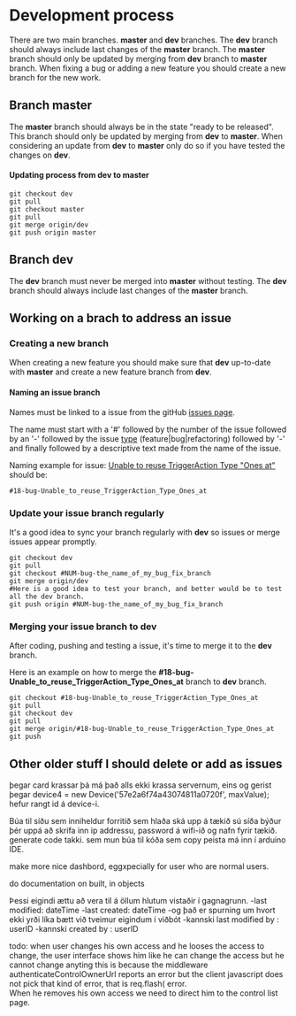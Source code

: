 
# Development process

There are two main branches.  **master** and **dev** branches.  The **dev** branch should always include last changes of the **master** branch.  The **master** branch should only be updated by merging from **dev** branch to **master** branch.  When fixing a bug or adding a new feature you should create a new branch for the new work.

## Branch master

The **master** branch should always be in the state "ready to be released".
This branch should only be updated by merging from **dev** to **master**.
When considering an update from **dev** to **master** only do so if you have tested the changes on **dev**.

#### Updating process from dev to master
```shell 
git checkout dev
git pull
git checkout master
git pull
git merge origin/dev
git push origin master
```

## Branch dev
The **dev** branch must never be merged into **master** without testing.
The **dev** branch should always include last changes of the **master** branch.

## Working on a brach to address an issue

### Creating a new branch

When creating a new feature you should make sure that **dev** up-to-date with **master** and create a new feature branch from **dev**.

#### Naming an issue branch

Names must be linked to a issue from the gitHub [issues page](https://github.com/guttih/voffcon/issues?q=is%3Aopen+is%3Aissue+label%3A%22feature+request%22).


The name must start with a '#' followed by the number of the issue followed by an '-' followed by the issue [type](https://github.com/guttih/voffcon/labels) (feature|bug|refactoring) followed by '-' and finally followed by a descriptive text made from the name of the issue.

Naming example for issue:
    [Unable to reuse TriggerAction Type "Ones at"](https://github.com/guttih/voffcon/issues/18) should be:

```git
#18-bug-Unable_to_reuse_TriggerAction_Type_Ones_at
````

### Update your issue branch regularly

It's a good idea to sync your branch regularly with **dev** so issues or merge issues appear promptly.

```shell
git checkout dev
git pull
git checkout #NUM-bug-the_name_of_my_bug_fix_branch
git merge origin/dev
#Here is a good idea to test your branch, and better would be to test all the dev branch.
git push origin #NUM-bug-the_name_of_my_bug_fix_branch
````

### Merging your issue branch to dev

After coding, pushing and testing a issue, it's time to merge it to the **dev** branch.  

Here is an example on how to merge the **#18-bug-Unable_to_reuse_TriggerAction_Type_Ones_at** branch to **dev** branch.

```shell
git checkout #18-bug-Unable_to_reuse_TriggerAction_Type_Ones_at
git pull
git checkout dev
git pull
git merge origin/#18-bug-Unable_to_reuse_TriggerAction_Type_Ones_at
git push
````


## Other older stuff I should delete or add as issues

þegar card krassar þá má það alls ekki krassa servernum, eins og gerist þegar 
	device4 = new Device('57e2a6f74a43074811a0720f', maxValue);
	hefur rangt id á device-i.

Búa til síðu sem inniheldur forritið sem hlaða ská upp á tækið
  sú síða býður þér uppá að skrifa inn ip addressu, password á wifi-ið og nafn fyrir tækið.
  generate code takki. sem mun búa til kóða sem copy peista má inn í arduino IDE.

make more nice dashbord, eggxpecially for user who are normal users.

do documentation on built, in objects

Þessi eigindi ættu að vera til á öllum hlutum vistaðir í gagnagrunn.
 -last modified: dateTime
 -last created: dateTime
 -og það er spurning um hvort ekki yrði líka bætt við tveimur eigindum í viðbót
 -kannski last modified by : userID
 -kannski created by : userID

todo: when user changes his own access and he looses the access to change,
the user interface shows him like he can change the access but he cannot change anyting
this is because the middleware authenticateControlOwnerUrl reports an error but
the client javascript does not pick that kind of error, that is req.flash( error.  
When he removes his own access we need to direct him to the control list page.
